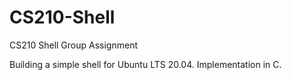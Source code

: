 # CS210-Shell
CS210 Shell Group Assignment

Building a simple shell for Ubuntu LTS 20.04. Implementation in C.

